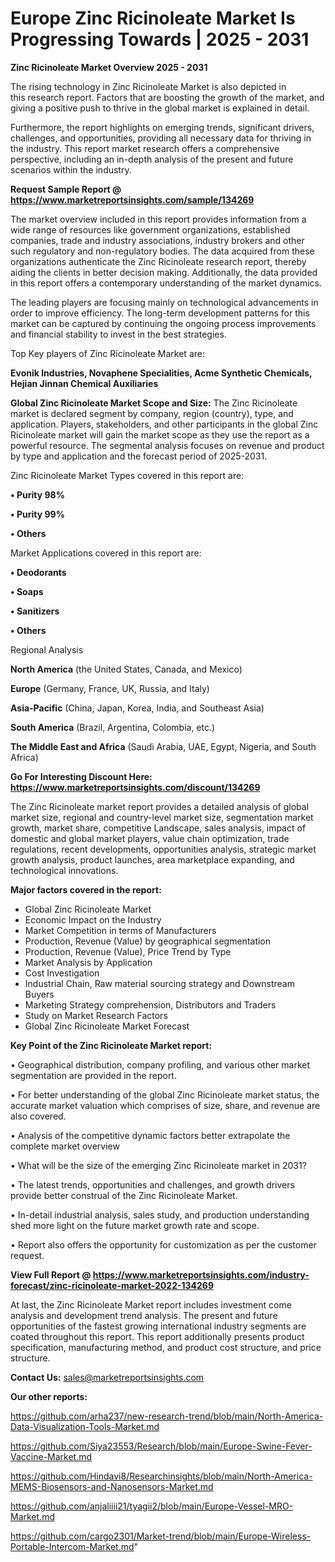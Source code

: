 # Europe Zinc Ricinoleate Market Is Progressing Towards | 2025 - 2031

<Strong> Zinc Ricinoleate Market Overview 2025 - 2031</strong>

The rising technology in Zinc Ricinoleate Market is also depicted in this research report. Factors that are boosting the growth of the market, and giving a positive push to thrive in the global market is explained in detail.

Furthermore, the report highlights on emerging trends, significant drivers, challenges, and opportunities, providing all necessary data for thriving in the industry. This report market research offers a comprehensive perspective, including an in-depth analysis of the present and future scenarios within the industry.

<strong>Request Sample Report @ <a href=https://www.marketreportsinsights.com/sample/134269>https://www.marketreportsinsights.com/sample/134269</a></strong>

The market overview included in this report provides information from a wide range of resources like government organizations, established companies, trade and industry associations, industry brokers and other such regulatory and non-regulatory bodies. The data acquired from these organizations authenticate the Zinc Ricinoleate research report, thereby aiding the clients in better decision making. Additionally, the data provided in this report offers a contemporary understanding of the market dynamics.

The leading players are focusing mainly on technological advancements in order to improve efficiency. The long-term development patterns for this market can be captured by continuing the ongoing process improvements and financial stability to invest in the best strategies.

Top Key players of Zinc Ricinoleate Market are:

<strong>Evonik Industries, Novaphene Specialities, Acme Synthetic Chemicals, Hejian Jinnan Chemical Auxiliaries</strong>

<strong><b>Global Zinc Ricinoleate Market Scope and Size:</b></strong>
The Zinc Ricinoleate market is declared segment by company, region (country), type, and application. Players, stakeholders, and other participants in the global Zinc Ricinoleate market will gain the market scope as they use the report as a powerful resource. The segmental analysis focuses on revenue and product by type and application and the forecast period of 2025-2031.

Zinc Ricinoleate Market Types covered in this report are:

<strong>• Purity 98%

• Purity 99%

• Others</strong>

Market Applications covered in this report are:

<strong>• Deodorants

• Soaps

• Sanitizers

• Others</strong> 

Regional Analysis

<strong>North America</strong> (the United States, Canada, and Mexico)

<strong>Europe</strong> (Germany, France, UK, Russia, and Italy)

<strong>Asia-Pacific</strong> (China, Japan, Korea, India, and Southeast Asia)

<strong>South America</strong> (Brazil, Argentina, Colombia, etc.)

<strong>The Middle East and Africa</strong> (Saudi Arabia, UAE, Egypt, Nigeria, and South Africa)

<strong>Go For Interesting Discount Here: <a href=https://www.marketreportsinsights.com/discount/134269>https://www.marketreportsinsights.com/discount/134269</a></strong>

The Zinc Ricinoleate market report provides a detailed analysis of global market size, regional and country-level market size, segmentation market growth, market share, competitive Landscape, sales analysis, impact of domestic and global market players, value chain optimization, trade regulations, recent developments, opportunities analysis, strategic market growth analysis, product launches, area marketplace expanding, and technological innovations.

<strong><b>Major factors covered in the report:</b></strong>
<ul>
  <li>Global Zinc Ricinoleate Market </li>
  <li>Economic Impact on the Industry</li>
  <li>Market Competition in terms of Manufacturers</li>
  <li>Production, Revenue (Value) by geographical segmentation</li>
  <li>Production, Revenue (Value), Price Trend by Type</li>
  <li>Market Analysis by Application</li>
  <li>Cost Investigation</li>
  <li>Industrial Chain, Raw material sourcing strategy and Downstream Buyers</li>
  <li>Marketing Strategy comprehension, Distributors and Traders</li>
  <li>Study on Market Research Factors</li>
  <li>Global Zinc Ricinoleate Market Forecast</li>
</ul>

<strong><b>Key Point of the Zinc Ricinoleate Market report:</b></strong>

• Geographical distribution, company profiling, and various other market segmentation are provided in the report.

• For better understanding of the global Zinc Ricinoleate market status, the accurate market valuation which comprises of size, share, and revenue are also covered.

• Analysis of the competitive dynamic factors better extrapolate the complete market overview

• What will be the size of the emerging Zinc Ricinoleate market in 2031?

• The latest trends, opportunities and challenges, and growth drivers provide better construal of the Zinc Ricinoleate Market.

• In-detail industrial analysis, sales study, and production understanding shed more light on the future market growth rate and scope.

• Report also offers the opportunity for customization as per the customer request.

<strong><b>View Full Report @ <a href=https://www.marketreportsinsights.com/industry-forecast/zinc-ricinoleate-market-2022-134269>https://www.marketreportsinsights.com/industry-forecast/zinc-ricinoleate-market-2022-134269</a></b></strong>


At last, the Zinc Ricinoleate Market report includes investment come analysis and development trend analysis. The present and future opportunities of the fastest growing international industry segments are coated throughout this report. This report additionally presents product specification, manufacturing method, and product cost structure, and price structure.

<strong>Contact Us:</strong>
sales@marketreportsinsights.com

<strong>Our other reports:</strong>

<a href=https://github.com/arha237/new-research-trend/blob/main/North-America-Data-Visualization-Tools-Market.md>https://github.com/arha237/new-research-trend/blob/main/North-America-Data-Visualization-Tools-Market.md</a>

<a href=https://github.com/Siya23553/Research/blob/main/Europe-Swine-Fever-Vaccine-Market.md>https://github.com/Siya23553/Research/blob/main/Europe-Swine-Fever-Vaccine-Market.md</a>

<a href=https://github.com/Hindavi8/Researchinsights/blob/main/North-America-MEMS-Biosensors-and-Nanosensors-Market.md>https://github.com/Hindavi8/Researchinsights/blob/main/North-America-MEMS-Biosensors-and-Nanosensors-Market.md</a>

<a href=https://github.com/anjaliiii21/tyagii2/blob/main/Europe-Vessel-MRO-Market.md>https://github.com/anjaliiii21/tyagii2/blob/main/Europe-Vessel-MRO-Market.md</a>

<a href=https://github.com/cargo2301/Market-trend/blob/main/Europe-Wireless-Portable-Intercom-Market.md>https://github.com/cargo2301/Market-trend/blob/main/Europe-Wireless-Portable-Intercom-Market.md</a>"
